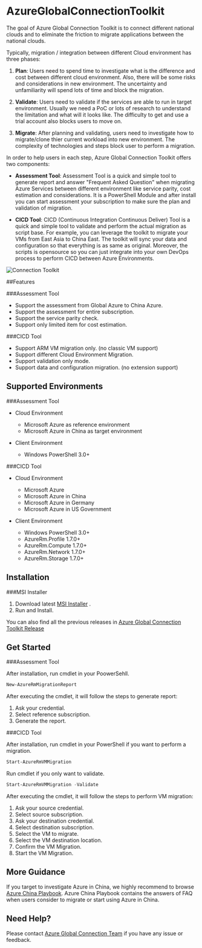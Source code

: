 # AzureGlobalConnectionToolkit
The goal of Azure Global Connection Toolkit is to connect different national clouds and to eliminate the friction to migrate applications between the national clouds.

Typically, migration / integration between different Cloud environment has three phases:

1. **Plan**:
Users need to spend time to investigate what is the difference and cost between different cloud environment. Also, there will be some risks and considerations in new environment. The uncertainty and unfamiliarity will spend lots of time and block the migration. 

2. **Validate**:
Users need to validate if the services are able to run in target environment. Usually we need a PoC or lots of research to understand the limitation and what will it looks like. The difficulty to get and use a trial account also blocks users to move on.

3. **Migrate**:
After planning and validating, users need to investigate how to migrate/clone thier current workload into new environment. The complexity of technologies and steps block user to perform a migration.

In order to help users in each step, Azure Global Connection Toolkit offers two components:

- **Assessment Tool**:
Assessment Tool is a quick and simple tool to generate report and answer "Frequent Asked Question" when migrating Azure Services between different environment like service parity, cost estimation and considerations. It is a PowerShell Module and after install you can start assessment your subscription to make sure the plan and validation of migration.

- **CICD Tool**:
CICD (Continuous Integration Continuous Deliver) Tool is a quick and simple tool to validate and perform the actual migration as script base. For example, you can leverage the toolkit to migrate your VMs from East Asia to China East. The toolkit will sync your data and configuration so that everything is as same as original. Moreover, the scripts is opensource so you can just integrate into your own DevOps process to perform CICD between Azure Environments.


![Connection Toolkit](https://globalconnectioncenter.blob.core.windows.net/githubpics/connectiontoolkit.png)


##Features

###Assessment Tool

* Support the assessment from Global Azure to China Azure.
* Support the assessment for entire subscription.
* Support the service parity check.
* Support only limited item for cost estimation.

###CICD Tool

* Support ARM VM migration only. (no classic VM support)
* Support different Cloud Environment Migration.
* Support validation only mode.
* Support data and configuration migration. (no extension support)

## Supported Environments

###Assessment Tool

* Cloud Environment
  * Microsoft Azure as reference environment 
  * Microsoft Azure in China as target environment
  
* Client Environment
  * Windows PowerShell 3.0+
  
###CICD Tool

* Cloud Environment
  * Microsoft Azure
  * Microsoft Azure in China
  * Microsoft Azure in Germany
  * Microsoft Azure in US Government

* Client Environment
  * Windows PowerShell 3.0+
  * AzureRm.Profile 1.7.0+
  * AzureRm.Compute 1.7.0+
  * AzureRm.Network 1.7.0+
  * AzureRm.Storage 1.7.0+

## Installation

###MSI Installer

1. Download latest [MSI Installer](https://github.com/Azure/AzureGlobalConnectionToolkit/releases/download/0.0.1/AzureGlobalConnectionToolkit.msi) .
2. Run and Install.

You can also find all the previous releases in [Azure Global Connection Toolkit Release](https://github.com/Azure/AzureGlobalConnectionToolkit/releases)

## Get Started

###Assessment Tool

After installation, run cmdlet in your PoowerSehll.

```powershell
New-AzureRmMigrationReport
```

After executing the cmdlet, it will follow the steps to generate report:

1. Ask your credential.
2. Select reference subscription.
3. Generate the report.

###CICD Tool

After installation, run cmdlet in your PowerShell if you want to perform a migration.

```powershell
Start-AzureRmVMMigration
```

Run cmdlet if you only want to validate.

```powershell
Start-AzureRmVMMigration -Validate
```

After executing the cmdlet, it will follow the steps to perform VM migration:

1. Ask your source credential.
2. Select source subscription.
3. Ask your destination credential.
4. Select destination subscription.
5. Select the VM to migrate.
6. Select the VM destination location.
7. Confirm the VM Migration.
8. Start the VM Migration.

## More Guidance

If you target to investigate Azure in China, we highly recommend to browse [Azure China Playbook](https://aka.ms/azurechinaplaybook). Azure China Playbook contains the answers of FAQ when users consider to migrate or start using Azure in China.

## Need Help?

Please contact [Azure Global Connection Team](mailto:amcteam@microsoft.com) if you have any issue or feedback.
